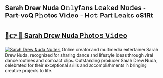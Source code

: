 ## Sarah Drew Nuda O𝚗𝚕yf𝚊ns L𝚎a𝚔ed N𝚞𝚍es - Part-vcQ P𝚑𝚘tos Vi𝚍𝚎o - H𝚘𝚝 Part L𝚎a𝚔s oS1Rt

# <h2><a href="http://kf7utt.oniu.top/?m=Sarah+Drew+Nuda">🔗👉 🔴 Sarah Drew Nuda P𝚑ot𝚘𝚜 V𝚒d𝚎o</a></h2>

[![Sarah Drew Nuda Nu𝚍e𝚜](https://i.imgur.com/0qMVB7G.gif)](http://kf7utt.oniu.top/?m=Sarah+Drew+Nuda)
Online creator and multimedia entertainer Sarah Drew Nuda, recognized for sharing dance and lifestyle ideas through viral dance routines and compact clips. Outstanding producer Sarah Drew Nuda, celebrated for their exceptional skills and accomplishments in bringing creative projects to life.  
